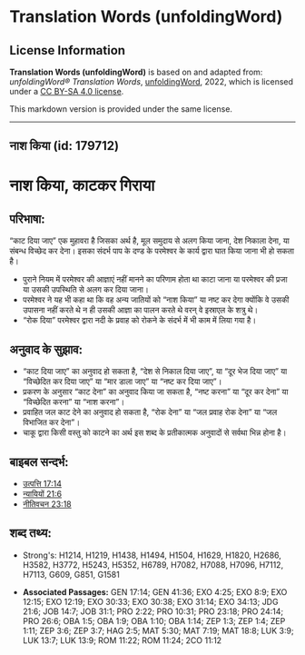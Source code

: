 # Translation Words (unfoldingWord)

## License Information

**Translation Words (unfoldingWord)** is based on and adapted from: _unfoldingWord® Translation Words_, [unfoldingWord](https://unfoldingword.org/utw), 2022, which is licensed under a [CC BY-SA 4.0 license](https://creativecommons.org/licenses/by-sa/4.0/legalcode.en).

This markdown version is provided under the same license.



--------------------------------

## नाश किया (id: 179712)

नाश किया, काटकर गिराया
======================

परिभाषा:
--------

“काट दिया जाए” एक मुहावरा है जिसका अर्थ है, मूल समुदाय से अलग किया जाना, देश निकाला देना, या संबन्ध विच्छेद कर देना। इसका संदर्भ पाप के दण्ड के परमेश्वर के कार्य द्वारा घात किया जाना भी हो सकता है।

* पुराने नियम में परमेश्वर की आज्ञाएं नहीं मानने का परिणाम होता था काटा जाना या परमेश्वर की प्रजा या उसकी उपस्थिति से अलग कर दिया जाना।
* परमेश्वर ने यह भी कहा था कि वह अन्य जातियों को “नाश किया” या नष्ट कर देगा क्योंकि वे उसकी उपासना नहीं करते थे न ही उसकी आज्ञा का पालन करते थे वरन् वे इस्राएल के शत्रु थे।
* “रोक दिया” परमेश्वर द्वारा नदी के प्रवाह को रोकने के संदर्भ में भी काम में लिया गया है।

अनुवाद के सुझाव:
----------------

* “काट दिया जाए” का अनुवाद हो सकता है, “देश से निकाल दिया जाए”, या “दूर भेज दिया जाए” या “विच्छेदित कर दिया जाए” या “मार डाला जाए” या “नष्ट कर दिया जाए”।
* प्रकरण के अनुसार “काट देना” का अनुवाद किया जा सकता है, “नष्ट करना” या “दूर कर देना” या “विच्छेदित करना” या “नाश करना”।
* प्रवाहित जल काट देने का अनुवाद हो सकता है, “रोक देना” या “जल प्रवाह रोक देना” या “जल विभाजित कर देना”।
* चाकू द्वारा किसी वस्तु को काटने का अर्थ इस शब्द के प्रतीकात्मक अनुवादों से सर्वथा भिन्न होना है।

बाइबल सन्दर्भ:
--------------

* [उत्पत्ति 17:14](https://ref.ly/Gen17:14)
* [न्यायियों 21:6](https://ref.ly/Judg21:6)
* [नीतिवचन 23:18](https://ref.ly/Prov23:18)

शब्द तथ्य:
----------

* Strong's: H1214, H1219, H1438, H1494, H1504, H1629, H1820, H2686, H3582, H3772, H5243, H5352, H6789, H7082, H7088, H7096, H7112, H7113, G609, G851, G1581

* **Associated Passages:** GEN 17:14; GEN 41:36; EXO 4:25; EXO 8:9; EXO 12:15; EXO 12:19; EXO 30:33; EXO 30:38; EXO 31:14; EXO 34:13; JDG 21:6; JOB 14:7; JOB 31:1; PRO 2:22; PRO 10:31; PRO 23:18; PRO 24:14; PRO 26:6; OBA 1:5; OBA 1:9; OBA 1:10; OBA 1:14; ZEP 1:3; ZEP 1:4; ZEP 1:11; ZEP 3:6; ZEP 3:7; HAG 2:5; MAT 5:30; MAT 7:19; MAT 18:8; LUK 3:9; LUK 13:7; LUK 13:9; ROM 11:22; ROM 11:24; 2CO 11:12

